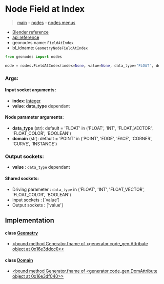 # Node Field at Index

> [main](../structure.md) - [nodes](nodes.md) - [nodes menus](nodes_menus.md)

- [Blender reference](https://docs.blender.org/manual/en/latest/modeling/geometry_nodes/utilities/field_at_index.html)
- [api reference](https://docs.blender.org/api/current/bpy.types.GeometryNodeFieldAtIndex.html)
- geonodes name: `FieldAtIndex`
- bl_idname: `GeometryNodeFieldAtIndex`

```python
from geonodes import nodes

node = nodes.FieldAtIndex(index=None, value=None, data_type='FLOAT', domain='POINT')
```

### Args:

#### Input socket arguments:

- **index**: [Integer](Integer.md)
- **value**: **data_type** dependant

#### Node parameter arguments:

- **data_type** (str): default = 'FLOAT' in ('FLOAT', 'INT', 'FLOAT_VECTOR', 'FLOAT_COLOR', 'BOOLEAN')
- **domain** (str): default = 'POINT' in ('POINT', 'EDGE', 'FACE', 'CORNER', 'CURVE', 'INSTANCE')

### Output sockets:

- **value** : ``data_type`` dependant

#### Shared sockets:

- Driving parameter : ``data_type`` in ('FLOAT', 'INT', 'FLOAT_VECTOR', 'FLOAT_COLOR', 'BOOLEAN')
- Input sockets  : ['value']
- Output sockets : ['value']
## Implementation

#### class [Geometry](Geometry.md)

 - [<bound method Generator.fname of <generator.code_gen.Attribute object at 0x16e3ddcc0>>](Geometry.md#field_at_index)
#### class [Domain](Domain.md)

 - [<bound method Generator.fname of <generator.code_gen.DomAttribute object at 0x16e3df040>>](Domain.md#field_at_index)
